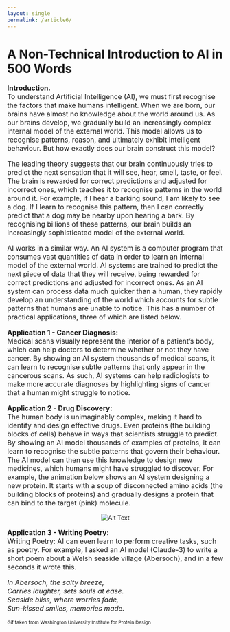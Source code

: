 ```yaml
---
layout: single
permalink: /article6/
---
```

<h1>A Non-Technical Introduction to AI in 500 Words</h1>

<p style="font-size: 16px;"><b>Introduction.</b><br>
To understand Artificial Intelligence (AI), we must first recognise the factors that make humans intelligent. When we are born, our brains have almost no knowledge about the world around us. As our brains develop, we gradually build an increasingly complex internal model of the external world. This model allows us to recognise patterns, reason, and ultimately exhibit intelligent behaviour. But how exactly does our brain construct this model? <br>

<p style="font-size: 16px;">The leading theory suggests that our brain continuously tries to predict the next sensation that it will see, hear, smell, taste, or feel. The brain is rewarded for correct predictions and adjusted for incorrect ones, which teaches it to recognise patterns in the world around it. For example, if I hear a barking sound, I am likely to see a dog. If I learn to recognise this pattern, then I can correctly predict that a dog may be nearby upon hearing a bark. By recognising billions of these patterns, our brain builds an increasingly sophisticated model of the external world. <br>

<p style="font-size: 16px;">AI works in a similar way. An AI system is a computer program that consumes vast quantities of data in order to learn an internal model of the external world. AI systems are trained to predict the next piece of data that they will receive, being rewarded for correct predictions and adjusted for incorrect ones. As an AI system can process data much quicker than a human, they rapidly develop an understanding of the world which accounts for subtle patterns that humans are unable to notice. This has a number of practical applications, three of which are listed below.<br>

<p style="font-size: 16px;"><b>Application 1 - Cancer Diagnosis:</b><br>
Medical scans visually represent the interior of a patient’s body, which can help doctors to determine whether or not they have cancer. By showing an AI system thousands of medical scans, it can learn to recognise subtle patterns that only appear in the cancerous scans. As such, AI systems can help radiologists to make more accurate diagnoses by highlighting signs of cancer that a human might struggle to notice.<br>

<p style="font-size: 16px;"><b>Application 2 - Drug Discovery:</b><br>
The human body is unimaginably complex, making it hard to identify and design effective drugs. Even proteins (the building blocks of cells) behave in ways that scientists struggle to predict. By showing an AI model thousands of examples of proteins, it can learn to recognise the subtle patterns that govern their behaviour. The AI model can then use this knowledge to design new medicines, which humans might have struggled to discover. For example, the animation below shows an AI system designing a new protein. It starts with a soup of disconnected amino acids (the building blocks of proteins) and gradually designs a protein that can bind to the target (pink) molecule. <br>

<p align="center">
  <img src="/diffusion_PTH_binder_v2.gif" alt="Alt Text">
</p>

<p style="font-size: 16px;"><b>Application 3 - Writing Poetry:</b><br>
Writing Poetry: AI can even learn to perform creative tasks, such as poetry. For example, I asked an AI model (Claude-3) to write a short poem about a Welsh seaside village (Abersoch), and in a few seconds it wrote this. <br>
  
<p style="font-size: 16px;">
<em>In Abersoch, the salty breeze,</em> <br>
<em>Carries laughter, sets souls at ease.</em> <br>
<em>Seaside bliss, where worries fade,</em> <br>
<em>Sun-kissed smiles, memories made.</em> <br>

<p style="font-size: 11px;"> Gif taken from Washington University Institute for Protein Design</p>
